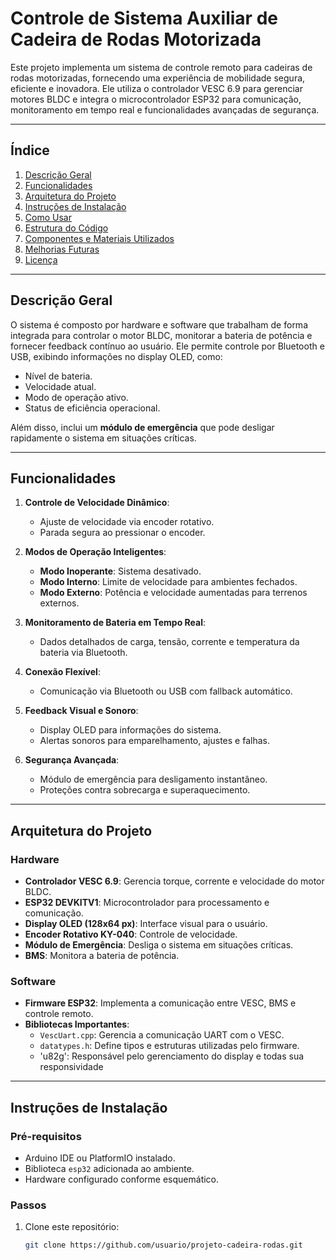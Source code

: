 # **Controle de Sistema Auxiliar de Cadeira de Rodas Motorizada**

Este projeto implementa um sistema de controle remoto para cadeiras de rodas motorizadas, fornecendo uma experiência de mobilidade segura, eficiente e inovadora. Ele utiliza o controlador VESC 6.9 para gerenciar motores BLDC e integra o microcontrolador ESP32 para comunicação, monitoramento em tempo real e funcionalidades avançadas de segurança.

---

## **Índice**
1. [Descrição Geral](#descrição-geral)
2. [Funcionalidades](#funcionalidades)
3. [Arquitetura do Projeto](#arquitetura-do-projeto)
4. [Instruções de Instalação](#instruções-de-instalação)
5. [Como Usar](#como-usar)
6. [Estrutura do Código](#estrutura-do-código)
7. [Componentes e Materiais Utilizados](#componentes-e-materiais-utilizados)
8. [Melhorias Futuras](#melhorias-futuras)
9. [Licença](#licença)

---

## **Descrição Geral**

O sistema é composto por hardware e software que trabalham de forma integrada para controlar o motor BLDC, monitorar a bateria de potência e fornecer feedback contínuo ao usuário. Ele permite controle por Bluetooth e USB, exibindo informações no display OLED, como:
- Nível de bateria.
- Velocidade atual.
- Modo de operação ativo.
- Status de eficiência operacional.

Além disso, inclui um **módulo de emergência** que pode desligar rapidamente o sistema em situações críticas.

---

## **Funcionalidades**

1. **Controle de Velocidade Dinâmico**:
   - Ajuste de velocidade via encoder rotativo.
   - Parada segura ao pressionar o encoder.

2. **Modos de Operação Inteligentes**:
   - **Modo Inoperante**: Sistema desativado.
   - **Modo Interno**: Limite de velocidade para ambientes fechados.
   - **Modo Externo**: Potência e velocidade aumentadas para terrenos externos.

3. **Monitoramento de Bateria em Tempo Real**:
   - Dados detalhados de carga, tensão, corrente e temperatura da bateria via Bluetooth.

4. **Conexão Flexível**:
   - Comunicação via Bluetooth ou USB com fallback automático.

5. **Feedback Visual e Sonoro**:
   - Display OLED para informações do sistema.
   - Alertas sonoros para emparelhamento, ajustes e falhas.

6. **Segurança Avançada**:
   - Módulo de emergência para desligamento instantâneo.
   - Proteções contra sobrecarga e superaquecimento.

---

## **Arquitetura do Projeto**

### **Hardware**
- **Controlador VESC 6.9**: Gerencia torque, corrente e velocidade do motor BLDC.
- **ESP32 DEVKITV1**: Microcontrolador para processamento e comunicação.
- **Display OLED (128x64 px)**: Interface visual para o usuário.
- **Encoder Rotativo KY-040**: Controle de velocidade.
- **Módulo de Emergência**: Desliga o sistema em situações críticas.
- **BMS**: Monitora a bateria de potência.

### **Software**
- **Firmware ESP32**: Implementa a comunicação entre VESC, BMS e controle remoto.
- **Bibliotecas Importantes**:
  - `VescUart.cpp`: Gerencia a comunicação UART com o VESC.
  - `datatypes.h`: Define tipos e estruturas utilizadas pelo firmware.
  - 'u82g': Responsável pelo gerenciamento do display e todas sua responsividade
---

## **Instruções de Instalação**

### **Pré-requisitos**
- Arduino IDE ou PlatformIO instalado.
- Biblioteca `esp32` adicionada ao ambiente.
- Hardware configurado conforme esquemático.

### **Passos**
1. Clone este repositório:
   ```bash
   git clone https://github.com/usuario/projeto-cadeira-rodas.git
